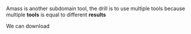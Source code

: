 Amass is another subdomain tool, the drill is to use multiple tools because multiple **tools** is equal to different **results**

We can download 